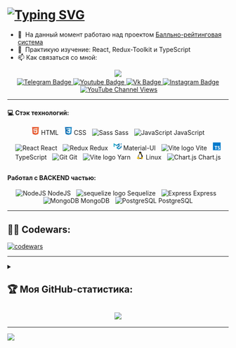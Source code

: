 
# <a href="https://git.io/typing-svg"><img src="https://readme-typing-svg.demolab.com?font=Fira+Code&weight=500&size=22&duration=3000&pause=3000&color=F7F7F7&center=true&vCenter=true&width=500&lines=Frontend-%D1%80%D0%B0%D0%B7%D1%80%D0%B0%D0%B1%D0%BE%D1%82%D1%87%D0%B8%D0%BA+%D0%BD%D0%B0+%D0%B1%D0%B0%D0%B7%D0%B5+ReactJS%E2%9A%A1%EF%B8%8F" alt="Typing SVG" /></a>

* 🚀  На данный момент работаю над проектом [Балльно-рейтинговая система](https://github.com/zhebarov-m/point-rating_system-frontend)
* 🧠  Практикую изучение: React, Redux-Toolkit и TypeScript
* 📫  Как связаться со мной:

<div id="header" align="center">
  <img src="https://media.giphy.com/media/M9gbBd9nbDrOTu1Mqx/giphy.gif" width="100"/>
</div>
<div id="badges" align="center">
  <a href="https://t.me/Je_M1">
    <img src="https://img.shields.io/badge/Telegram-blue?style=for-the-badge&logo=telegram&logoColor=white" alt="Telegram Badge"/>
  </a>
  <a href="https://www.youtube.com/channel/UCxTe-frN6V-x9QEFUnLMerg">
    <img src="https://img.shields.io/badge/YouTube-red?style=for-the-badge&logo=youtube&logoColor=white" alt="Youtube Badge"/>
  </a>
    <a href="https://vk.com/id434638625">
    <img src="https://img.shields.io/badge/vk-blue?style=for-the-badge&logo=vk&logoColor=white" alt="Vk Badge"/>
  </a>
    <a href="your-twitter-URL">
    <img src="https://img.shields.io/badge/Gmail-white?style=for-the-badge&logo=gmail&logoColor=red" alt="Instagram Badge"/>
  </a>
</div>
<div align="center">
<img src="https://komarev.com/ghpvc/?username=zhebarov-m&style=flat-square&color=blue" alt=""/>
  <a href="https://www.youtube.com/channel/UCxTe-frN6V-x9QEFUnLMerg" target="_blank">
<img alt="YouTube Channel Views" src="https://img.shields.io/youtube/channel/views/UCxTe-frN6V-x9QEFUnLMerg">
</a>
</div>
<hr>

<h4>💻 Стэк технологий:</h4>

<!-- Группа 1: Языки разметки и стилей -->
<p align="center">
    <img src="https://raw.githubusercontent.com/devicons/devicon/master/icons/html5/html5-original.svg" height="18px" width="18px" />
  HTML
  <img width="5" />
    <img src="https://raw.githubusercontent.com/devicons/devicon/master/icons/css3/css3-original.svg" height="18px" width="18px" />
  CSS
  <img width="5" />
    <img src="https://raw.githubusercontent.com/danielcranney/readme-generator/main/public/icons/skills/sass-colored.svg" width="18px" height="18px" alt="Sass" />
  Sass
  <img width="5" />
    <img src="https://raw.githubusercontent.com/danielcranney/readme-generator/main/public/icons/skills/javascript-colored.svg" width="18px" height="18px" alt="JavaScript" />
  JavaScript
</p>

<!-- Группа 2: Фронтенд-фреймворки и инструменты разработки -->
<p align="center">
    <img src="https://raw.githubusercontent.com/danielcranney/readme-generator/main/public/icons/skills/react-colored.svg" width="18px" height="18px" alt="React" />
  React
  <img width="5" />
    <img src="https://raw.githubusercontent.com/danielcranney/readme-generator/main/public/icons/skills/redux-colored.svg" width="18px" height="18px" alt="Redux" />
  Redux
  <img width="5" />
    <img src="https://raw.githubusercontent.com/devicons/devicon/master/icons/materialui/materialui-original.svg" height="18px" width="18px" />
  Material-UI
  <img width="5" />
    <img width="18px" src="https://vitejs.dev/logo.svg" alt="Vite logo" />
  Vite
  <img width="5" />
    <img src="https://raw.githubusercontent.com/devicons/devicon/master/icons/typescript/typescript-original.svg" height="18px" width="18px" />
  TypeScript
  <img width="5" />
    <img src="https://raw.githubusercontent.com/danielcranney/readme-generator/main/public/icons/skills/git-colored.svg" height="18px" width="18px" alt="Git" />
  Git
  <img width="5" />
    <img width="18px" src="https://raw.githubusercontent.com/yarnpkg/assets/master/yarn-kitten-circle.png" alt="Vite logo" />
  Yarn
  <img width="5" />
    <img src="https://raw.githubusercontent.com/devicons/devicon/master/icons/linux/linux-original.svg" height="18" background=white/>
  Linux
  <img width="5" />
    <img src="https://profilinator.rishav.dev/skills-assets/logo-title.svg" alt="Chart.js" height="18" />
  Chart.js
</p>



##

<h4>Работал с BACKEND частью:</h4>

<!-- Группа 1: Технологии для бэкенда -->
<p align="center">
    <img src="https://raw.githubusercontent.com/danielcranney/readme-generator/main/public/icons/skills/nodejs-colored.svg" height="18" alt="NodeJS" />
  NodeJS
  <img width="5" />
  <img src="https://cdn.jsdelivr.net/gh/devicons/devicon/icons/sequelize/sequelize-original.svg" height="18" alt="sequelize logo"  />
  Sequelize
  <img width="5" />
    <img src="https://raw.githubusercontent.com/danielcranney/readme-generator/main/public/icons/skills/express-colored.svg" height="18" alt="Express" />
  Express
  <img width="5" />
    <img src="https://raw.githubusercontent.com/danielcranney/readme-generator/main/public/icons/skills/mongodb-colored.svg" height="18" alt="MongoDB" />
  MongoDB
  <img width="5" />
    <img src="https://raw.githubusercontent.com/danielcranney/readme-generator/main/public/icons/skills/postgresql-colored.svg" height="18" alt="PostgreSQL" />
  PostgreSQL
</p>


<hr>

## 👨‍💻 Codewars:

[![codewars](https://www.codewars.com/users/zhebarov-m/badges/large)](https://www.codewars.com/users/zhebarov-m) 
<hr>

<details>
<summary>

## 🏆 Моя GitHub-статистика: 
  
</summary>

<div align="center">
  <img src="https://github-readme-stats.vercel.app/api?username=zhebarov-m&title_color=0891b2&text_color=ffffff&icon_color=0891b2&bg_color=1c1917&show_icons=true&count_private=true&hide_border=true&card_width=550&locale=ru" align="center" />
</div>  

## Ежедневные данные:
<div align="center">
<a href="https://git.io/streak-stats">
  <img src="https://streak-stats.demolab.com?user=zhebarov-m&theme=dark&hide_border=true&border_radius=5&card_width=550&locale=ru" alt="GitHub Streak">
</a>
</div>  

</details>

<div align="center" width="100%">
  
![](https://github-readme-stats.vercel.app/api/top-langs/?username=zhebarov-m&theme=dark&locale=ru&card_width=400&hide_border=true&include_all_commits=true&count_private=true&layout=compact)

</div> 


<hr>

[![](https://visitcount.itsvg.in/api?id=zhebarov-m&icon=0&color=6)](https://visitcount.itsvg.in)

